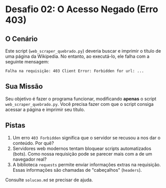 # Desafio 02: O Acesso Negado (Erro 403)

## O Cenário
Este script (`web_scraper_quebrado.py`) deveria buscar e imprimir o título de uma página da Wikipedia. No entanto, ao executá-lo, ele falha com a seguinte mensagem:

`Falha na requisição: 403 Client Error: Forbidden for url: ...`

## Sua Missão
Seu objetivo é fazer o programa funcionar, modificando **apenas** o script `web_scraper_quebrado.py`. Você precisa fazer com que o script consiga acessar a página e imprimir seu título.

## Pistas
1.  Um erro `403 Forbidden` significa que o servidor se recusou a nos dar o conteúdo. Por quê?
2.  Servidores web modernos tentam bloquear scripts automatizados (bots). Como nossa requisição pode se parecer mais com a de um navegador real?
3.  A biblioteca `requests` permite enviar informações extras na requisição. Essas informações são chamadas de "cabeçalhos" (`headers`).

Consulte `solucao.md` se precisar de ajuda.